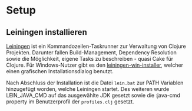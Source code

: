 # Setup

## Leiningen installieren

[Leiningen](http://leiningen.org/) ist ein Kommandozeilen-Taskrunner zur Verwaltung von Clojure Projekten. Darunter fallen Build-Management, Dependency Resolution sowie die Möglichkeit, eigene Tasks zu beschreiben - quasi Cake für Clojure. Für Windows-Nutzer gibt es den [leiningen-win-installer](http://leiningen-win-installer.djpowell.net/), welcher einen grafischen Installationsdialog benutzt.

Nach Abschluss der Installation ist die Datei ``lein.bat`` zur PATH Variablen hinzugefügt worden, welche Leiningen startet. Des weiteren wurde LEIN_JAVA_CMD auf das ausgewählte JDK gesetzt sowie die :java-cmd property im Benutzerprofil der ``profiles.clj`` gesetzt.
